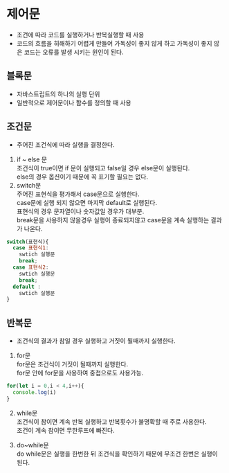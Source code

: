 # 제어문
- 조건에 따라 코드를 실행하거나 반복실행할 때 사용 
- 코드의 흐름을 히해하기 어렵게 만들어 가독성이 좋지 않게 하고 가독성이 좋지 않은 코드는 오류를 발생 시키는 원인이 된다.

## 블록문
- 자바스트립트의 하나의 실행 단위 
- 일반적으로 제어문이나 함수를 정의할 때 사용

## 조건문
- 주어진 조건식에 따라 실행을 결정한다.

1. if ~ else 문\
조건식이 true이면 if 문이 실행되고 false일 경우 else문이 실행된다.\
else의 경우 옵션이기 때문에 꼭 표기할 필요는 없다.
2. switch문\
주어진 표현식을 평가해서 case문으로 실행한다.\
case문에 실행 되지 않으면 마지막 default로 실행된다.\
표현식의 경우 문자열이나 숫자값일 경우가 대부분.\
break문을 사용하지 않을경우 실행이 종료되지않고 case문을 계속 실행하는 결과가 나온다.
```js
switch(표현식){
  case 표현식1:
    swtich 실행문
    break;
  case 표현식2:
    swtich 실행문
    break;
  default :
    swtich 실행문
}
```

## 반복문
- 조건식의 결과가 참일 경우 실행하고 거짓이 될때까지 실행한다.

1. for문\
for문은 조건식이 거짓이 될때까지 실행한다.\
for문 안에 for문을 사용하여 중첩으로도 사용가능.
```js
for(let i = 0,i < 4,i++){
  console.log(i)
}
```

2. while문\
조건식이 참이면 계속 반복 실행하고 반복횟수가 불명확할 때 주로 사용한다.\
조건이 계속 참이면 무한루프에 빠진다.

3. do~while문\
do while문은 실행을 한번한 뒤 조건식을 확인하기 때문에 무조건 한번은 실행이 된다.





